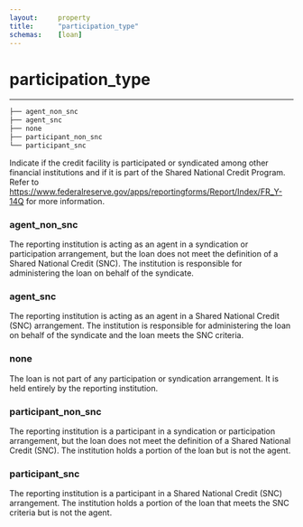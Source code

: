 ```yaml
---
layout:     property
title:      "participation_type"
schemas:    [loan]
---
```


# participation_type

---

```bash
├── agent_non_snc
├── agent_snc
├── none
├── participant_non_snc
└── participant_snc
```

Indicate if the credit facility is participated or syndicated among other financial institutions and if it is part of the Shared National Credit Program. Refer to https://www.federalreserve.gov/apps/reportingforms/Report/Index/FR_Y-14Q for more information.

### agent_non_snc

The reporting institution is acting as an agent in a syndication or participation arrangement, but the loan does not meet the definition of a Shared National Credit (SNC). The institution is responsible for administering the loan on behalf of the syndicate.

### agent_snc

The reporting institution is acting as an agent in a Shared National Credit (SNC) arrangement. The institution is responsible for administering the loan on behalf of the syndicate and the loan meets the SNC criteria.

### none

The loan is not part of any participation or syndication arrangement. It is held entirely by the reporting institution.

### participant_non_snc

The reporting institution is a participant in a syndication or participation arrangement, but the loan does not meet the definition of a Shared National Credit (SNC). The institution holds a portion of the loan but is not the agent.

### participant_snc

The reporting institution is a participant in a Shared National Credit (SNC) arrangement. The institution holds a portion of the loan that meets the SNC criteria but is not the agent.